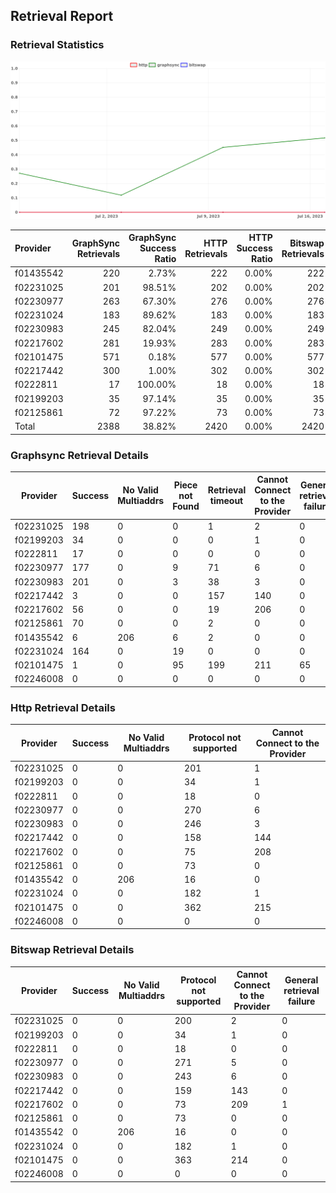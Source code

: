 ## Retrieval Report
### Retrieval Statistics
<img src="https://raw.githubusercontent.com/data-preservation-programs/filplus-checker-assets/main/filecoin-project/filecoin-plus-large-datasets/issues/1767/1689715488708.png"/>

| Provider  | GraphSync Retrievals | GraphSync Success Ratio | HTTP Retrievals | HTTP Success Ratio | Bitswap Retrievals | Bitswap Success Ratio |
| :-------- | -------------------: | ----------------------: | --------------: | -----------------: | -----------------: | --------------------: |
| f01435542 |                  220 |                   2.73% |             222 |              0.00% |                222 |                 0.00% |
| f02231025 |                  201 |                  98.51% |             202 |              0.00% |                202 |                 0.00% |
| f02230977 |                  263 |                  67.30% |             276 |              0.00% |                276 |                 0.00% |
| f02231024 |                  183 |                  89.62% |             183 |              0.00% |                183 |                 0.00% |
| f02230983 |                  245 |                  82.04% |             249 |              0.00% |                249 |                 0.00% |
| f02217602 |                  281 |                  19.93% |             283 |              0.00% |                283 |                 0.00% |
| f02101475 |                  571 |                   0.18% |             577 |              0.00% |                577 |                 0.00% |
| f02217442 |                  300 |                   1.00% |             302 |              0.00% |                302 |                 0.00% |
| f0222811  |                   17 |                 100.00% |              18 |              0.00% |                 18 |                 0.00% |
| f02199203 |                   35 |                  97.14% |              35 |              0.00% |                 35 |                 0.00% |
| f02125861 |                   72 |                  97.22% |              73 |              0.00% |                 73 |                 0.00% |
| Total     |                 2388 |                  38.82% |            2420 |              0.00% |               2420 |                 0.00% |

### Graphsync Retrieval Details
| Provider  | Success | No Valid Multiaddrs | Piece not Found | Retrieval timeout | Cannot Connect to the Provider | General retrieval failure |
| --------- | ------- | ------------------- | --------------- | ----------------- | ------------------------------ | ------------------------- |
| f02231025 | 198     | 0                   | 0               | 1                 | 2                              | 0                         |
| f02199203 | 34      | 0                   | 0               | 0                 | 1                              | 0                         |
| f0222811  | 17      | 0                   | 0               | 0                 | 0                              | 0                         |
| f02230977 | 177     | 0                   | 9               | 71                | 6                              | 0                         |
| f02230983 | 201     | 0                   | 3               | 38                | 3                              | 0                         |
| f02217442 | 3       | 0                   | 0               | 157               | 140                            | 0                         |
| f02217602 | 56      | 0                   | 0               | 19                | 206                            | 0                         |
| f02125861 | 70      | 0                   | 0               | 2                 | 0                              | 0                         |
| f01435542 | 6       | 206                 | 6               | 2                 | 0                              | 0                         |
| f02231024 | 164     | 0                   | 19              | 0                 | 0                              | 0                         |
| f02101475 | 1       | 0                   | 95              | 199               | 211                            | 65                        |
| f02246008 | 0       | 0                   | 0               | 0                 | 0                              | 0                         |

### Http Retrieval Details
| Provider  | Success | No Valid Multiaddrs | Protocol not supported | Cannot Connect to the Provider |
| --------- | ------- | ------------------- | ---------------------- | ------------------------------ |
| f02231025 | 0       | 0                   | 201                    | 1                              |
| f02199203 | 0       | 0                   | 34                     | 1                              |
| f0222811  | 0       | 0                   | 18                     | 0                              |
| f02230977 | 0       | 0                   | 270                    | 6                              |
| f02230983 | 0       | 0                   | 246                    | 3                              |
| f02217442 | 0       | 0                   | 158                    | 144                            |
| f02217602 | 0       | 0                   | 75                     | 208                            |
| f02125861 | 0       | 0                   | 73                     | 0                              |
| f01435542 | 0       | 206                 | 16                     | 0                              |
| f02231024 | 0       | 0                   | 182                    | 1                              |
| f02101475 | 0       | 0                   | 362                    | 215                            |
| f02246008 | 0       | 0                   | 0                      | 0                              |

### Bitswap Retrieval Details
| Provider  | Success | No Valid Multiaddrs | Protocol not supported | Cannot Connect to the Provider | General retrieval failure |
| --------- | ------- | ------------------- | ---------------------- | ------------------------------ | ------------------------- |
| f02231025 | 0       | 0                   | 200                    | 2                              | 0                         |
| f02199203 | 0       | 0                   | 34                     | 1                              | 0                         |
| f0222811  | 0       | 0                   | 18                     | 0                              | 0                         |
| f02230977 | 0       | 0                   | 271                    | 5                              | 0                         |
| f02230983 | 0       | 0                   | 243                    | 6                              | 0                         |
| f02217442 | 0       | 0                   | 159                    | 143                            | 0                         |
| f02217602 | 0       | 0                   | 73                     | 209                            | 1                         |
| f02125861 | 0       | 0                   | 73                     | 0                              | 0                         |
| f01435542 | 0       | 206                 | 16                     | 0                              | 0                         |
| f02231024 | 0       | 0                   | 182                    | 1                              | 0                         |
| f02101475 | 0       | 0                   | 363                    | 214                            | 0                         |
| f02246008 | 0       | 0                   | 0                      | 0                              | 0                         |
